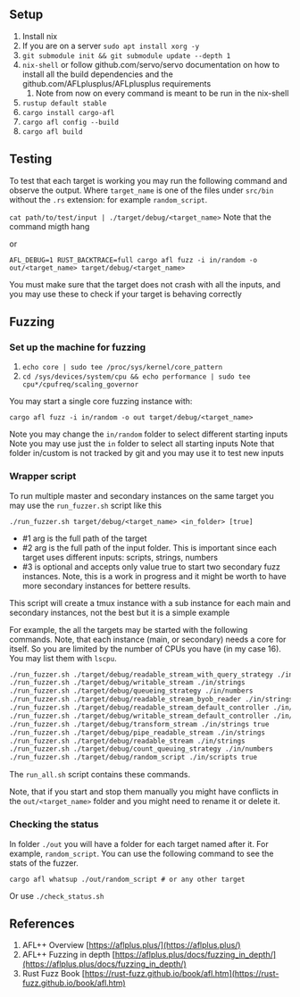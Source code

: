 
## Setup

1. Install nix
1. If you are on a server `sudo apt install xorg -y`
1. `git submodule init && git submodule update --depth 1`
1. `nix-shell` or follow github.com/servo/servo documentation on how to install all the build dependencies and the github.com/AFLplusplus/AFLplusplus requirements
    1. Note from now on every command is meant to be run in the nix-shell
1. `rustup default stable`
1. `cargo install cargo-afl`
1. `cargo afl config --build`
1. `cargo afl build`

## Testing

To test that each target is working you may run the following command and observe the output. Where `target_name` is one of the files under `src/bin` without the `.rs` extension: for example `random_script`.

`cat path/to/test/input | ./target/debug/<target_name>` Note that the command migth hang

or

`AFL_DEBUG=1 RUST_BACKTRACE=full cargo afl fuzz -i in/random -o out/<target_name> target/debug/<target_name>`

You must make sure that the target does not crash with all the inputs, and you may use these to check if your target is behaving correctly

## Fuzzing

### Set up the machine for fuzzing

1. `echo core | sudo tee /proc/sys/kernel/core_pattern`
1. `cd /sys/devices/system/cpu && echo performance | sudo tee cpu*/cpufreq/scaling_governor`

You may start a single core fuzzing instance with: 

`cargo afl fuzz -i in/random -o out target/debug/<target_name>`

Note you may change the `in/random` folder to select different starting inputs
Note you may use just the `in` folder to select all starting inputs
Note that folder in/custom is not tracked by git and you may use it to test new inputs

### Wrapper script

To run multiple master and secondary instances on the same target you may use the `run_fuzzer.sh` script like this

```
./run_fuzzer.sh target/debug/<target_name> <in_folder> [true]
```

* #1 arg is the full path of the target
* #2 arg is the full path of the input folder. This is important since each target uses different inputs: scripts, strings, numbers
* #3 is optional and accepts only value true to start two secondary fuzz instances. Note, this is a work in progress and it might be worth to have more secondary instances for bettere results.

This script will create a tmux instance with a sub instance for each main and secondary instances, not the best but it is a simple example

For example, the all the targets may be started with the following commands. Note, that each instance (main, or secondary) needs a core for itself. So you are limited by the number of CPUs you have (in my case 16). You may list them with `lscpu`.

```bash
./run_fuzzer.sh ./target/debug/readable_stream_with_query_strategy ./in/strings
./run_fuzzer.sh ./target/debug/writable_stream ./in/strings
./run_fuzzer.sh ./target/debug/queueing_strategy ./in/numbers
./run_fuzzer.sh ./target/debug/readable_stream_byob_reader ./in/strings
./run_fuzzer.sh ./target/debug/readable_stream_default_controller ./in/strings
./run_fuzzer.sh ./target/debug/writable_stream_default_controller ./in/strings
./run_fuzzer.sh ./target/debug/transform_stream ./in/strings true
./run_fuzzer.sh ./target/debug/pipe_readable_stream ./in/strings
./run_fuzzer.sh ./target/debug/readable_stream ./in/strings
./run_fuzzer.sh ./target/debug/count_queuing_strategy ./in/numbers
./run_fuzzer.sh ./target/debug/random_script ./in/scripts true
```

The `run_all.sh` script contains these commands.

Note, that if you start and stop them manually you might have conflicts in the `out/<target_name>` folder and you might need to rename it or delete it.

### Checking the status

In folder `./out` you will have a folder for each target named after it. For example, `random_script`. You can use the following command to see the stats of the fuzzer.

```
cargo afl whatsup ./out/random_script # or any other target
```

Or use `./check_status.sh`

## References

1. AFL++ Overview [https://aflplus.plus/](https://aflplus.plus/)
1. AFL++ Fuzzing in depth [https://aflplus.plus/docs/fuzzing_in_depth/](https://aflplus.plus/docs/fuzzing_in_depth/)
1. Rust Fuzz Book [https://rust-fuzz.github.io/book/afl.htm](https://rust-fuzz.github.io/book/afl.htm)
